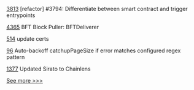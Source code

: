 
[3813](https://github.com/hyperledger/iroha/pull/3813) [refactor] #3794: Differentiate between smart contract and trigger entrypoints

[4365](https://github.com/hyperledger/fabric/pull/4365) BFT Block Puller: BFTDeliverer

[514](https://github.com/hyperledger-labs/orion-server/pull/514) update certs

[96](https://github.com/hyperledger/firefly-evmconnect/pull/96) Auto-backoff catchupPageSize if error matches configured regex pattern

[1377](https://github.com/hyperledger/besu-docs/pull/1377) Updated Sirato to Chainlens


[See more >>>](https://start-here.hyperledger.org/pull-requests)
